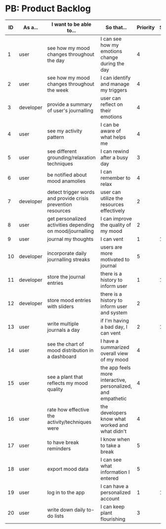# PB: Product Backlog

| ID | As a...   | I want to be able to...                                     |So that...                                                  |Priority|Sprint|Status   |
| -- | --------- | ----------------------------------------------------------- | ---------------------------------------------------------- |--------|------|---------|
| 1  | user      | see how my mood changes throughout the day                  |I can see how my emotions change during the day             |   4    |      | To do   |
| 2  | user      | see how my mood changes throughout the week                 |I can identify and manage my triggers                       |   4    |      | To do   |
| 3  | developer | provide a summary of user's journalling                     |user can reflect on their emotions                          |   4    |      | To do   |
| 4  | user      | see my activity pattern                                     |I can be aware of what helps me                             |   4    |      | To do   |
| 5  | user      | see different grounding/relaxation techniques               |I can rewind after a busy day                               |   3    |      | To do   |
| 6  | user      | be notified about mood anamolies                            |I can remember to relax                                     |   4    |      | To do   |
| 7  | developer | detect trigger words and provide crisis prevention resources|user can utilize the resources effectively                  |   2    |      | To do   |
| 8  | user      | get personalized activities depending on mood/journalling   |I can improve the quality of my mood                        |   2    |      | To do   |
| 9  | user      | journal my thoughts                                         |I can vent                                                  |   1    |   1  | To do   |
| 10 | developer | incorporate daily journalling streaks                       |users are more motivated to journal                         |   5    |      | To do   |
| 11 | developer | store the journal entries                                   |there is a history to inform user                           |   1    |   1  | To do   |
| 12 | developer | store mood entries with sliders                             |there is a history to inform user and system                |   2    |      | To do   |
| 13 | user      | write multiple journals a day                               |if I'm having a bad day, I can vent                         |   2    |   1  | To do   |
| 14 | user      | see the chart of mood distribution in a dashboard           |I have a summarized overall view of my mood                 |   4    |      | To do   |
| 15 | user      | see a plant that reflects my mood quality                   |the app feels more interactive, personalized, and empathetic|   4    |      | To do   |
| 16 | user      | rate how effective the activity/techniques were             |the developers know what worked and what didn't             |   4    |      | To do   |
| 17 | user      | to have break reminders                                     |I know when to take a break                                 |   5    |      | To do   |
| 18 | user      | export mood data                                            |I can see what information I entered                        |   5    |      | To do   |
| 19 | user      | log in to the app                                           |I can have a personalized account                           |   1    |   1  | To do   |
| 20 | user      | write down daily to-do lists                                |I can keep plant flourishing                                |   3    |      | To do   |

